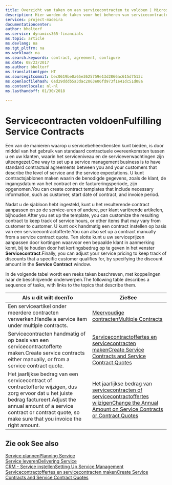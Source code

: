 ```yaml
---
title: Overzicht van taken om aan servicecontracten te voldoen | Microsoft Docs
description: Hier worden de taken voor het beheren van servicecontracten met klanten beschreven.
services: project-madeira
documentationcenter: 
author: bholtorf
ms.service: dynamics365-financials
ms.topic: article
ms.devlang: na
ms.tgt_pltfrm: na
ms.workload: na
ms.search.keywords: contract, agreement, configure
ms.date: 08/23/2017
ms.author: bholtorf
ms.translationtype: HT
ms.sourcegitcommit: bec0619be0a65e3625759e13d2866ac615d7513c
ms.openlocfilehash: 6ad29dddb5a3dac2063e06fd973f1e41dc51d08a
ms.contentlocale: nl-nl
ms.lasthandoff: 01/30/2018

---
```

# <a name="fulfilling-service-contracts"></a><span data-ttu-id="5b385-103">Servicecontracten voldoen</span><span class="sxs-lookup"><span data-stu-id="5b385-103">Fulfilling Service Contracts</span></span> 
<span data-ttu-id="5b385-104">Een van de manieren waarop u servicebeheerdiensten kunt bieden, is door middel van het gebruik van standaard contractuele overeenkomsten tussen u en uw klanten, waarin het serviceniveau en de serviceverwachtingen zijn uiteengezet.</span><span class="sxs-lookup"><span data-stu-id="5b385-104">One way to set up a service management business is to have standard contractual agreements between you and your customers that describe the level of service and the service expectations.</span></span> <span data-ttu-id="5b385-105">U kunt contractsjablonen maken waarin de benodigde gegevens, zoals de klant, de ingangsdatum van het contract en de factureringsperiode, zijn opgenomen.</span><span class="sxs-lookup"><span data-stu-id="5b385-105">You can create contract templates that include necessary information, such as customer, start date of contract, and invoice period.</span></span>  
  
<span data-ttu-id="5b385-106">Nadat u de sjabloon hebt ingesteld, kunt u het resulterende contract aanpassen en zo de service-uren of andere, per klant variërende artikelen, bijhouden.</span><span class="sxs-lookup"><span data-stu-id="5b385-106">After you set up the template, you can customize the resulting contract to keep track of service hours, or other items that may vary from customer to customer.</span></span> <span data-ttu-id="5b385-107">U kunt ook handmatig een contract instellen op basis van een servicecontractofferte.</span><span class="sxs-lookup"><span data-stu-id="5b385-107">You can also set up a contract manually from a service contract quote.</span></span> <span data-ttu-id="5b385-108">Ten slotte kunt u uw serviceprijzen aanpassen door kortingen waarvoor een bepaalde klant in aanmerking komt, bij te houden door het kortingsbedrag op te geven in het venster **Servicecontract**.</span><span class="sxs-lookup"><span data-stu-id="5b385-108">Finally, you can adjust your service pricing to keep track of discounts that a specific customer qualifies for, by specifying the discount amount in the **Service Contract** window.</span></span>  

<span data-ttu-id="5b385-109">In de volgende tabel wordt een reeks taken beschreven, met koppelingen naar de beschrijvende onderwerpen.</span><span class="sxs-lookup"><span data-stu-id="5b385-109">The following table describes a sequence of tasks, with links to the topics that describe them.</span></span>   
  
|<span data-ttu-id="5b385-110">**Als u dit wilt doen**</span><span class="sxs-lookup"><span data-stu-id="5b385-110">**To**</span></span>|<span data-ttu-id="5b385-111">**Zie**</span><span class="sxs-lookup"><span data-stu-id="5b385-111">**See**</span></span>|  
|------------|-------------|  
|<span data-ttu-id="5b385-112">Een serviceartikel onder meerdere contracten verwerken.</span><span class="sxs-lookup"><span data-stu-id="5b385-112">Handle a service item under multiple contracts.</span></span> | [<span data-ttu-id="5b385-113">Meervoudige contracten</span><span class="sxs-lookup"><span data-stu-id="5b385-113">Multiple Contracts</span></span>](service-multiple-contracts.md)|  
|<span data-ttu-id="5b385-114">Servicecontracten handmatig of op basis van een servicecontractofferte maken.</span><span class="sxs-lookup"><span data-stu-id="5b385-114">Create service contracts either manually, or from a service contract quote.</span></span>| [<span data-ttu-id="5b385-115">Servicecontractoffertes en servicecontracten maken</span><span class="sxs-lookup"><span data-stu-id="5b385-115">Create Service Contracts and Service Contract Quotes</span></span>](service-how-to-create-service-contracts-and-service-contract-quotes.md)|
|<span data-ttu-id="5b385-116">Het jaarlijkse bedrag van een servicecontract of contractofferte wijzigen, dus zorg ervoor dat u het juiste bedrag factureert.</span><span class="sxs-lookup"><span data-stu-id="5b385-116">Adjust the annual amount of a service contract or contract quote, so make sure that you invoice the right amount.</span></span>|[<span data-ttu-id="5b385-117">Het jaarlijkse bedrag van servicecontracten of servicecontractoffertes wijzigen</span><span class="sxs-lookup"><span data-stu-id="5b385-117">Change the Annual Amount on Service Contracts or Contract Quotes</span></span>](service-how-to-change-the-annual-amount-on-service-contracts-or-contract-quotes.md)|

## <a name="see-also"></a><span data-ttu-id="5b385-118">Zie ook </span><span class="sxs-lookup"><span data-stu-id="5b385-118">See also</span></span>
[<span data-ttu-id="5b385-119">Service plannen</span><span class="sxs-lookup"><span data-stu-id="5b385-119">Planning Service</span></span>](service-plan-service.md)  
[<span data-ttu-id="5b385-120">Service leveren</span><span class="sxs-lookup"><span data-stu-id="5b385-120">Delivering Service</span></span>](service-deliver-service.md)  
[<span data-ttu-id="5b385-121">CRM - Service instellen</span><span class="sxs-lookup"><span data-stu-id="5b385-121">Setting Up Service Management</span></span>](service-setup-service.md)  
[<span data-ttu-id="5b385-122">Servicecontractoffertes en servicecontracten maken</span><span class="sxs-lookup"><span data-stu-id="5b385-122">Create Service Contracts and Service Contract Quotes</span></span>](service-how-to-create-service-contracts-and-service-contract-quotes.md)  

